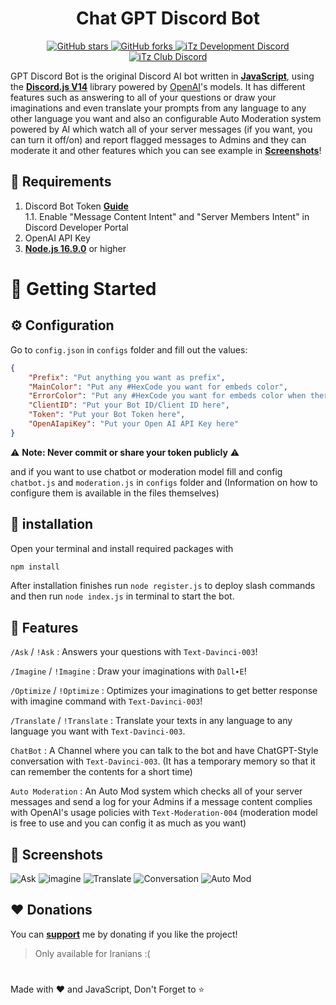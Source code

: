<h1 align="center">Chat GPT Discord Bot</h1>

<div align="center">
    <a href="https://github.com/iTzArshia/GPT-Discord-Bot/stargazers"> <img src="https://img.shields.io/github/stars/iTzArshia/GPT-Discord-Bot.svg" alt="GitHub stars"/> </a>
    <a href="https://github.com/iTzArshia/GPT-Discord-Bot/network"> <img src="https://img.shields.io/github/forks/iTzArshia/GPT-Discord-Bot.svg" alt="GitHub forks"/> </a>
    <a href="https://discord.gg/nKrBshQvcK"> <img src="https://badgen.net/discord/members/nKrBshQvcK" alt="iTz Development Discord"/> </a>
    <a href="https://discord.gg/8hr9CRqmfc"> <img src="https://badgen.net/discord/members/8hr9CRqmfc" alt="iTz Club Discord"/> </a>
</div>

GPT Discord Bot is the original Discord AI bot written in **[JavaScript](https://www.javascript.com/)**, using the **[Discord.js V14](discord.js.org/)** library powered by [OpenAI](https://openai.com/)'s models. It has different features such as answering to all of your questions or draw your imaginations and even translate your prompts from any language to any other language you want and also an configurable Auto Moderation system powered by AI which watch all of your server messages (if you want, you can turn it off/on) and report flagged messages to Admins and they can moderate it and other features which you can see example in **[Screenshots](https://github.com/iTzArshia/GPT-Discord-Bot/edit/main/README.md#-screenshots)**!
## 🚧 Requirements
1. Discord Bot Token **[Guide](https://discordjs.guide/preparations/setting-up-a-bot-application.html#creating-your-bot)**  
   1.1. Enable "Message Content Intent" and "Server Members Intent" in Discord Developer Portal
2. OpenAI API Key
3. **[Node.js 16.9.0](https://nodejs.org/en/download/)** or higher
# 🚀 Getting Started
## ⚙️ Configuration
Go to `config.json` in `configs` folder and fill out the values:
```json
{
    "Prefix": "Put anything you want as prefix",
    "MainColor": "Put any #HexCode you want for embeds color",
    "ErrorColor": "Put any #HexCode you want for embeds color when there is an error",
    "ClientID": "Put your Bot ID/Client ID here",
    "Token": "Put your Bot Token here",
    "OpenAIapiKey": "Put your Open AI API Key here"
}
```
⚠️ **Note: Never commit or share your token publicly** ⚠️

and if you want to use chatbot or moderation model fill and config `chatbot.js` and `moderation.js` in `configs` folder and (Information on how to configure them is available in the files themselves)
## 🧠 installation
Open your terminal and install required packages with
```sh
npm install
```
After installation finishes run `node register.js` to deploy slash commands and then run `node index.js` in terminal to start the bot.
## 💫 Features
`/Ask` / `!Ask` : Answers your questions with `Text-Davinci-003`! 

`/Imagine` / `!Imagine` : Draw your imaginations with `Dall∙E`!

`/Optimize` / `!Optimize` : Optimizes your imaginations to get better response with imagine command with `Text-Davinci-003`!

`/Translate` / `!Translate` : Translate your texts in any language to any language you want with `Text-Davinci-003`.

`ChatBot` : A Channel where you can talk to the bot and have ChatGPT-Style conversation with `Text-Davinci-003`. (It has a temporary memory so that it can remember the contents for a short time)

`Auto Moderation` : An Auto Mod system which checks all of  your server messages and send a log for your Admins if a message content complies with OpenAI's usage policies with `Text-Moderation-004` (moderation model is free to use and you can config it as much as you want)
## 📸 Screenshots
![Ask](https://user-images.githubusercontent.com/89854127/218874201-c64068e8-708e-49ca-a322-bcb1e4a76646.png)
![imagine](https://user-images.githubusercontent.com/89854127/218997350-d9a98021-33ad-4fed-b0bc-47306eebdd10.png)
![Translate](https://user-images.githubusercontent.com/89854127/218874217-f472fa38-9918-46a3-a0e2-6a4cbfb4c370.png)
![Conversation](https://user-images.githubusercontent.com/89854127/219849430-09bdbac5-2ffa-4759-9748-e33ec30c75f1.png)
![Auto Mod](https://user-images.githubusercontent.com/89854127/218874203-c54283b2-410a-4ab6-a233-1dbbb5f42594.png)
## ❤️ Donations
You can **[support](https://reymit.ir/itz_arshia)** me by donating if you like the project!
> Only available for Iranians :(
#
Made with ❤️ and JavaScript, Don't Forget to ⭐
